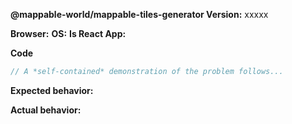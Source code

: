 <!-- BUGS: Please use this template -->
<!-- QUESTIONS: This is not a general support forum! Ask Qs at http://stackoverflow.com/questions/tagged/@mappable-world/mappable-tiles-generator -->

**@mappable-world/mappable-tiles-generator Version:**  xxxxx

**Browser:**  <!-- Chrome/IE/Safary/FF -->
**OS:**  <!-- Windows/Mac/Linux -->
**Is React App:**  <!-- True/False -->

**Code**

```js
// A *self-contained* demonstration of the problem follows...
```

**Expected behavior:**

**Actual behavior:**
